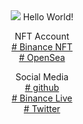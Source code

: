 <center>
<img src="https://avatars.githubusercontent.com/u/19859787?v=4"/>
Hello World!

NFT Account</br>
<a href="https://www.binance.me/id/nft/profile/drgemoy-bc3c68da84fa9825a1e0402670a7af6a"># Binance NFT</a>
</br>
<a href="https://opensea.io/Bayii-_-Alien"># OpenSea</a>


Social Media</br>
<a href="https://drgemoy.github.io/babyalien.github.io"># github</a>
</br>
<a href="https://www.binance.me/id/live/u/27177728"># Binance Live</a>
</br>
<a href="https://twitter.com/redhonifadli"># Twitter</a>



</center>



